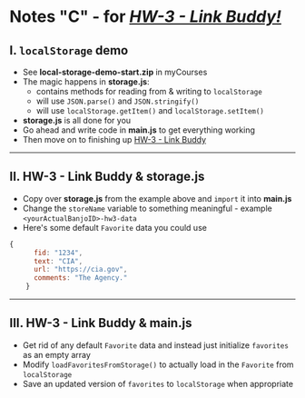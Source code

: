 # Notes "C" - for [*HW-3 - Link Buddy!*](hw-3.md)

## I. `localStorage` demo

- See **local-storage-demo-start.zip** in myCourses
- The magic happens in **storage.js**:
  - contains methods for reading from & writing to `localStorage`
  - will use `JSON.parse()` and `JSON.stringify()`
  - will use `localStorage.getItem()` and `localStorage.setItem()`
- **storage.js** is all done for you
- Go ahead and write code in **main.js** to get everything working
- Then move on to finishing up [HW-3 - Link Buddy](hw-3.md)

<hr>

## II. HW-3 - Link Buddy & storage.js
- Copy over **storage.js** from the example above and `import` it into **main.js**
- Change the `storeName` variable to something meaningful - example `<yourActualBanjoID>-hw3-data`
- Here's some default `Favorite` data you could use

```js
{
      fid: "1234",
      text: "CIA", 
      url: "https://cia.gov", 
      comments: "The Agency."
    }
```

<hr>

## III. HW-3 - Link Buddy & main.js
- Get rid of any default `Favorite` data and instead just initialize `favorites` as an empty array
- Modify `loadFavoritesFromStorage()` to actually load in the `Favorite` from `localStorage`
- Save an updated version of `favorites` to `localStorage` when appropriate
